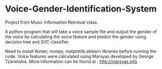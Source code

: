 # Voice-Gender-Identification-System
Project from Music Information Retrieval class.

A python program that will take a voice sample file and output the gender of the voice by calculating the voice feature and predict the gender using decision tree and SVC classifier.

Need to install tkinter, numpy, matplotlib,sklearn libraries before running the code. Voice features were calculated using Marsyas developed by George Tzanetakis. More information can be found at : http://marsyas.info

